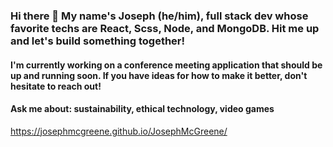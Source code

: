 ### Hi there 👋 My name's Joseph (he/him), full stack dev whose favorite techs are React, Scss, Node, and MongoDB. Hit me up and let's build something together!

#### I'm currently working on a conference meeting application that should be up and running soon. If you have ideas for how to make it better, don't hesitate to reach out!

#### Ask me about: sustainability, ethical technology, video games

https://josephmcgreene.github.io/JosephMcGreene/

<!--
**JosephMcGreene/JosephMcGreene** is a ✨ _special_ ✨ repository because its `README.md` (this file) appears on your GitHub profile.

Here are some ideas to get you started:

- 🌱 I’m currently learning ...
- 🤔 I’m looking for help with ...
- 📫 How to reach me: ...
- ⚡ Fun fact: ...
-->
